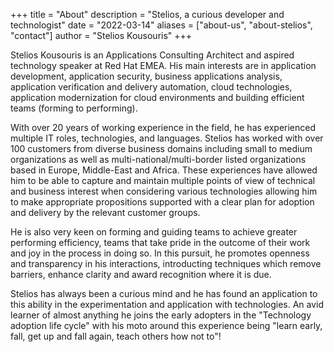 +++
title = "About"
description = "Stelios, a curious developer and technologist"
date = "2022-03-14"
aliases = ["about-us", "about-stelios", "contact"]
author = "Stelios Kousouris"
+++

Stelios Kousouris is an Applications Consulting Architect and aspired technology speaker at Red Hat EMEA. His main interests are in application development, application security, business applications analysis, application verification and delivery automation, cloud technologies, application modernization for cloud environments and building efficient teams (forming to performing).

With over 20 years of working experience in the field, he has experienced multiple IT roles, technologies, and languages. Stelios has worked with over 100 customers from diverse business domains including small to medium organizations as well as multi-national/multi-border listed organizations based in Europe, Middle-East and Africa. These experiences have allowed him to be able to capture and maintain multiple points of view of technical and business interest when considering various technologies allowing him to make appropriate propositions supported with a clear plan for adoption and delivery by the relevant customer groups.

He is also very keen on forming and guiding teams to achieve greater performing efficiency, teams that take pride in the outcome of their work and joy in the process in doing so. In this pursuit, he promotes openness and transparency in his interactions, introducting techniques which remove barriers, enhance clarity and award recognition where it is due.

Stelios has always been a curious mind and he has found an application to this ability in the experimentation and application with technologies. An avid learner of almost anything he joins the early adopters in the "Technology adoption life cycle" with his moto around this experience being "learn early, fall, get up and fall again, teach others how not to"!



